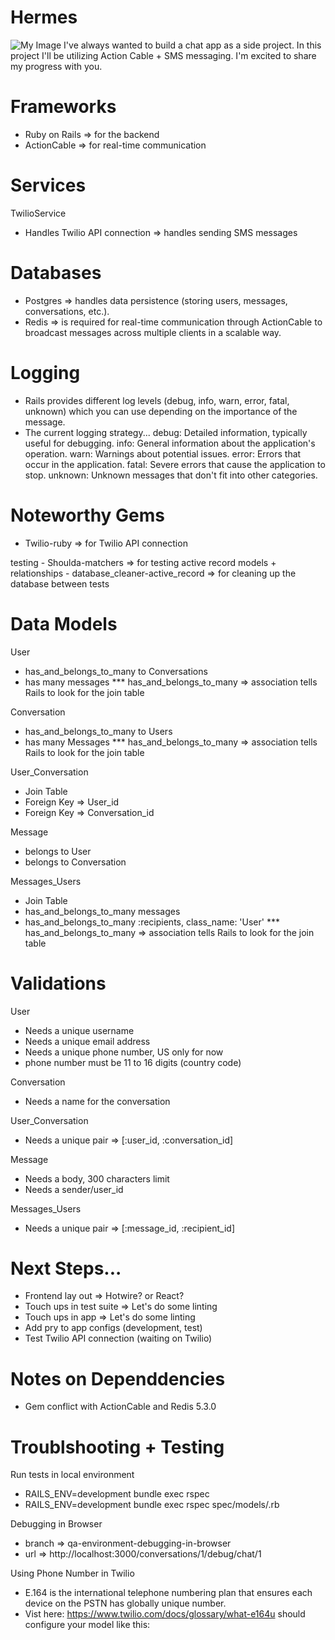 # Hermes
![My Image](images/hermes-logo.jpeg)
I've always wanted to build a chat app as a side project. In this project I'll be utilizing Action Cable + SMS messaging. I'm excited to share my progress with you. 

# Frameworks
  - Ruby on Rails => for the backend
  - ActionCable => for real-time communication

# Services
TwilioService
  - Handles Twilio API connection => handles sending SMS messages

# Databases
  - Postgres => handles data persistence (storing users, messages, conversations, etc.).
  - Redis => is required for real-time communication through ActionCable to broadcast messages across multiple clients in a scalable way.

# Logging
  - Rails provides different log levels (debug, info, warn, error, fatal, unknown) which you can use depending on the importance of the message.
  - The current logging strategy...
      debug: Detailed information, typically useful for debugging.
      info: General information about the application's operation.
      warn: Warnings about potential issues.
      error: Errors that occur in the application.
      fatal: Severe errors that cause the application to stop.
      unknown: Unknown messages that don't fit into other categories.

# Noteworthy Gems
  - Twilio-ruby => for Twilio API connection

  testing
     - Shoulda-matchers => for testing active record models + relationships
     - database_cleaner-active_record => for cleaning up the database between tests

# Data Models
User
  - has_and_belongs_to_many to Conversations
  - has many messages
  *** has_and_belongs_to_many => association tells Rails to look for the join table

Conversation
  - has_and_belongs_to_many to Users
  - has many Messages
  *** has_and_belongs_to_many => association tells Rails to look for the join table

User_Conversation
  - Join Table
  - Foreign Key => User_id
  - Foreign Key => Conversation_id

Message
  - belongs to User
  - belongs to Conversation

Messages_Users
  - Join Table
  - has_and_belongs_to_many messages
  - has_and_belongs_to_many :recipients, class_name: 'User'
  *** has_and_belongs_to_many => association tells Rails to look for the join table

# Validations
User
  - Needs a unique username
  - Needs a unique email address
  - Needs a unique phone number, US only for now
  - phone number must be 11 to 16 digits (country code)

Conversation
  - Needs a name for the conversation

User_Conversation
  - Needs a unique pair => [:user_id, :conversation_id]

Message
  - Needs a body, 300 characters limit
  - Needs a sender/user_id

Messages_Users
  - Needs a unique pair => [:message_id, :recipient_id]

# Next Steps...
- Frontend lay out => Hotwire? or React?
- Touch ups in test suite => Let's do some linting
- Touch ups in app => Let's do some linting
- Add pry to app configs (development, test)
- Test Twilio API connection (waiting on Twilio)

# Notes on Dependdencies
- Gem conflict with ActionCable and Redis 5.3.0

# Troublshooting + Testing
Run tests in local environment
  - RAILS_ENV=development bundle exec rspec
  - RAILS_ENV=development bundle exec rspec spec/models/<YOUR TARGET TEST FILE>.rb

Debugging in Browser
  - branch => qa-environment-debugging-in-browser
  - url => http://localhost:3000/conversations/1/debug/chat/1

Using Phone Number in Twilio
  - E.164 is the international telephone numbering plan that ensures each device on the PSTN has globally unique number.
  - Vist here: https://www.twilio.com/docs/glossary/what-e164u should configure your model like this:
